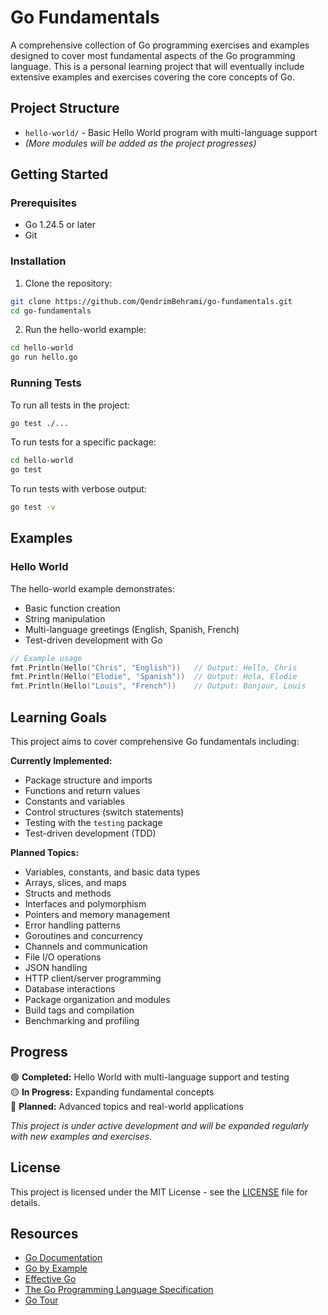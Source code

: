 # Go Fundamentals

A comprehensive collection of Go programming exercises and examples designed to cover most fundamental aspects of the Go programming language. This is a personal learning project that will eventually include extensive examples and exercises covering the core concepts of Go.

## Project Structure

- `hello-world/` - Basic Hello World program with multi-language support
- *(More modules will be added as the project progresses)*

## Getting Started

### Prerequisites

- Go 1.24.5 or later
- Git

### Installation

1. Clone the repository:
```bash
git clone https://github.com/QendrimBehrami/go-fundamentals.git
cd go-fundamentals
```

2. Run the hello-world example:
```bash
cd hello-world
go run hello.go
```

### Running Tests

To run all tests in the project:
```bash
go test ./...
```

To run tests for a specific package:
```bash
cd hello-world
go test
```

To run tests with verbose output:
```bash
go test -v
```

## Examples

### Hello World

The hello-world example demonstrates:
- Basic function creation
- String manipulation
- Multi-language greetings (English, Spanish, French)
- Test-driven development with Go

```go
// Example usage
fmt.Println(Hello("Chris", "English"))   // Output: Hello, Chris
fmt.Println(Hello("Elodie", "Spanish"))  // Output: Hola, Elodie
fmt.Println(Hello("Louis", "French"))    // Output: Bonjour, Louis
```

## Learning Goals

This project aims to cover comprehensive Go fundamentals including:

**Currently Implemented:**
- Package structure and imports
- Functions and return values
- Constants and variables
- Control structures (switch statements)
- Testing with the `testing` package
- Test-driven development (TDD)

**Planned Topics:**
- Variables, constants, and basic data types
- Arrays, slices, and maps
- Structs and methods
- Interfaces and polymorphism
- Pointers and memory management
- Error handling patterns
- Goroutines and concurrency
- Channels and communication
- File I/O operations
- JSON handling
- HTTP client/server programming
- Database interactions
- Package organization and modules
- Build tags and compilation
- Benchmarking and profiling

## Progress

🟢 **Completed:** Hello World with multi-language support and testing  
🟡 **In Progress:** Expanding fundamental concepts  
🔴 **Planned:** Advanced topics and real-world applications

*This project is under active development and will be expanded regularly with new examples and exercises.*

## License

This project is licensed under the MIT License - see the [LICENSE](LICENSE) file for details.

## Resources

- [Go Documentation](https://golang.org/doc/)
- [Go by Example](https://gobyexample.com/)
- [Effective Go](https://golang.org/doc/effective_go.html)
- [The Go Programming Language Specification](https://golang.org/ref/spec)
- [Go Tour](https://tour.golang.org/)
